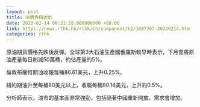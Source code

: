 ```yaml
---
layout: post
title: 油價靠穩收市
date: 2023-02-14 06:21:18.000000000 +08:00
link: https://news.rthk.hk/rthk/ch/component/k2/1687767-20230214.htm
categories: rthk
---
```


原油期貨價格先跌後反彈。全球第3大石油生產國俄羅斯較早時表示，下月會將原油產量每日削減50萬桶，約佔產量的5%。

倫敦布蘭特期油收報每桶86.61美元，上升0.25%。

紐約期油升至每桶80美元以上，收報每桶80.14美元，上升約0.5%。

分析師表示，油市的基本面非常強勁，包括隨著中國重新開放，需求會增加。
